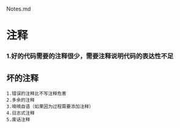 Notes.md
# 注释
### 1.好的代码需要的注释很少，需要注释说明代码的表达性不足
## 坏的注释
    1.错误的注释比不写注释危害
    2.多余的注释
    3.喃喃自语（如果因为过程需要添加注释）
    4.日志式注释
    5.废话注释
